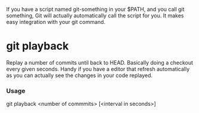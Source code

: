 If you have a script named git-something in your $PATH, and you call git something, 
Git will actually automatically call the script for you. It makes easy integration with your git command.

# git playback
Replay a number of commits until back to HEAD. Basically doing a checkout every given seconds.
Handy if you have a editor that refresh automatically as you can actually see the changes in your code replayed.

### Usage
git playback &lt;number of commmits> [&lt;interval in seconds>]
